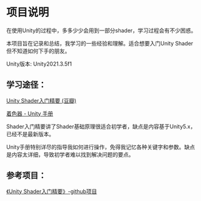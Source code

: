 # 项目说明

在使用Unity的过程中，多多少少会用到一部分shader，学习过程会有不少困惑。

本项目旨在记录和总结，我学习的一些经验和理解。适合想要入门Unity Shader但不知道如何下手的朋友。



Unity版本: Unity2021.3.5f1



## 学习途径：

[Unity Shader入门精要 (豆瓣)](https://book.douban.com/subject/26821639/)

[着色器 - Unity 手册](https://docs.unity3d.com/cn/current/Manual/Shaders.html)



Shader入门精要讲了Shader基础原理很适合初学者，缺点是内容基于Unity5.x，已经不是最新版本。

Unity手册特别详尽的指导我如何进行操作，免得我记忆各种关键字和参数。缺点是内容太详细，导致初学者难以找到解决问题的要点。





## 参考项目：

[《Unity Shader入门精要》-github项目](https://github.com/candycat1992/Unity_Shaders_Book)

